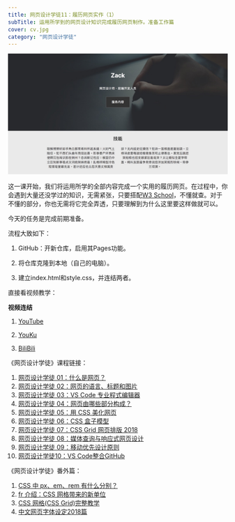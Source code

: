 ```yaml
---
title: 网页设计学徒11：履历网页实作（1）
subTitle: 运用所学到的网页设计知识完成履历网页制作。准备工作篇
cover: cv.jpg
category: "网页设计学徒"
---
```


![履历网页实作](cv.jpg)

这一课开始，我们将运用所学的全部内容完成一个实用的履历网页。在过程中，你会遇到大量还没学过的知识，无需紧张，只要搭配[W3 School](http://www.w3school.com.cn/)，不懂就查。对于不懂的部分，你也无需将它完全弄透，只要理解到为什么这里要这样做就可以。

今天的任务是完成前期准备。

流程大致如下：

1. GitHub：开新仓库，启用其Pages功能。

2. 将仓库克隆到本地（自己的电脑）。

3. 建立index.html和style.css，并连结两者。

直接看视频教学：

**视频连结**

1. [YouTube](https://youtu.be/VAy1FiNXp8s)

2. [YouKu](https://v.youku.com/v_show/id_XMzc1NTAyMDY0MA==.html)

3. [BiliBili](https://www.bilibili.com/video/av28142267/)


《网页设计学徒》课程链接：

1.  [网页设计学徒 01：什么是网页？](/web-design)
2.  [网页设计学徒 02：网页的语言、标题和图片](/html-tags)
3.  [网页设计学徒 03：VS Code 专业程式编辑器](/vs-code)
4.  [网页设计学徒 04：网页由哪些部分构成？](/html-sementic)
5.  [网页设计学徒 05：用 CSS 美化网页](/css)
6.  [网页设计学徒 06：CSS 盒子模型](/css-box-model)
7.  [网页设计学徒 07：CSS Grid 网页排版 2018](/css-grid)
8.  [网页设计学徒 08：媒体查询与响应式网页设计](/media-query)
9.  [网页设计学徒 09：移动优先设计原则](/mobile-first)
10. [网页设计学徒10：VS Code整合GitHub](/github-vscode)

《网页设计学徒》番外篇：

1.  [CSS 中 px、em、rem 有什么分别？](/px-em-rem)
2.  [fr 介绍：CSS 网格带来的新单位](/fr-css-grid)
3.  [CSS 网格(CSS Grid)完整教学](/css-grid-grid)
4.  [中文网页字体设定2018篇](/chinese-font-family)
